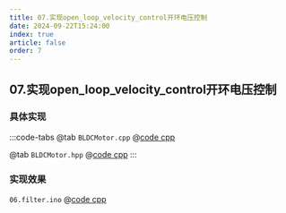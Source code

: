 ```yaml
---
title: 07.实现open_loop_velocity_control开环电压控制
date: 2024-09-22T15:24:00
index: true
article: false
order: 7
---
```


## 07.实现open_loop_velocity_control开环电压控制


### 具体实现

:::code-tabs
@tab `BLDCMotor.cpp`
@[code cpp](./projects/07.open_loop_voltage_control/BLDCMotor.cpp)

@tab `BLDCMotor.hpp`
@[code cpp](./projects/07.open_loop_voltage_control/BLDCMotor.hpp)
:::

### 实现效果


`06.filter.ino`
@[code cpp](./projects/07.open_loop_voltage_control/07.open_loop_voltage_control.ino)
